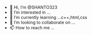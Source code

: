 - 👋 Hi, I’m @SHANTO323
- 👀 I’m interested in ...
- 🌱 I’m currently learning ...c++,html,css
- 💞️ I’m looking to collaborate on ...
- 📫 How to reach me ...

<!---
SHANTO323/SHANTO323 is a ✨ special ✨ repository because its `README.md` (this file) appears on your GitHub profile.
You can click the Preview link to take a look at your changes.
--->
